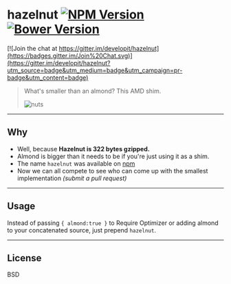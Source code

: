 hazelnut [![NPM Version](http://img.shields.io/npm/v/hazelnut.svg?style=flat)](https://www.npmjs.org/package/hazelnut) [![Bower Version](http://img.shields.io/bower/v/hazelnut.svg?style=flat)](http://bower.io/search/?q=hazelnut)
========

[![Join the chat at https://gitter.im/developit/hazelnut](https://badges.gitter.im/Join%20Chat.svg)](https://gitter.im/developit/hazelnut?utm_source=badge&utm_medium=badge&utm_campaign=pr-badge&utm_content=badge)

> What's smaller than an almond? This AMD shim.
>
> ![nuts](http://upload.wikimedia.org/wikipedia/en/thumb/6/63/Common-nuts.png/640px-Common-nuts.png)

---


Why
---

- Well, because **Hazelnut is 322 bytes gzipped.**
- Almond is bigger than it needs to be if you're just using it as a shim.
- The name `hazelnut` was available on [npm](https://npmjs.com)
- Now we can all compete to see who can come up with the smallest implementation _(submit a pull request)_


---


Usage
-----

Instead of passing `{ almond:true }` to Require Optimizer or adding almond to your concatenated source, just prepend `hazelnut`.


---


License
-------

BSD
